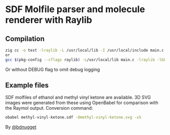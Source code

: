 # SDF Molfile parser and molecule renderer with Raylib

## Compilation
```sh
zig cc -o test -lraylib -L /usr/local/lib -I /usr/local/include main.c -DDEBUG
or
gcc $(pkg-config --cflags raylib) -L/usr/local/lib main.c -lraylib -lGL -lm -lpthread -ldl -lrt -lX11 -o ass -DDEBUG 
```
Or without DEBUG flag to omit debug logging

## Example files
SDF molfiles of ethanol and methyl vinyl ketone are available. 3D SVG images were generated from these using OpenBabel for comparison with the Raymol output.
Conversion command:
```sh
obabel methyl-vinyl-ketone.sdf -Omethyl-vinyl-ketone.svg -xS
```

By [@bdnugget](https://t.me/bdnugget)
